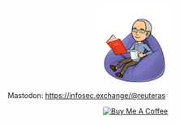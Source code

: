 

<p align="center">
  <img src="https://raw.githubusercontent.com/reuteras/reuteras/main/images/profile.png" alt="Profile picture" style="width: 150px; height: auto;"/>
</p>

Mastodon: <a rel="me" href="https://infosec.exchange/@reuteras">https://infosec.exchange/@reuteras</a>

<p align="center">
    <a href="https://www.buymeacoffee.com/reuteras" target="_blank"><img src="https://cdn.buymeacoffee.com/buttons/v2/default-yellow.png" alt="Buy Me A Coffee" style="height: 60px !important;width: 217px !important;" ></a>
</p>
